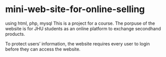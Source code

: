 # mini-web-site-for-online-selling
using html, php, mysql
This is a project for a course. The porpuse of the website is for JHU students as an online platform to exchange secondhand products. 

To protect users’ information, the website requires every user to login before they can access the website.
